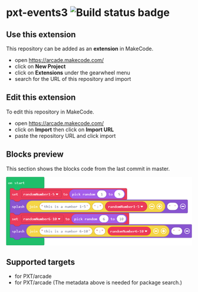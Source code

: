 # pxt-events3 ![Build status badge](https://github.com/thomasferew/pxt-events3/workflows/MakeCode/badge.svg)



## Use this extension

This repository can be added as an **extension** in MakeCode.

* open https://arcade.makecode.com/
* click on **New Project**
* click on **Extensions** under the gearwheel menu
* search for the URL of this repository and import

## Edit this extension

To edit this repository in MakeCode.

* open https://arcade.makecode.com/
* click on **Import** then click on **Import URL**
* paste the repository URL and click import

## Blocks preview

This section shows the blocks code from the last commit in master.

![A rendered view of the blocks](https://github.com/thomasferew/pxt-events3/raw/master/.makecode/blocks.png)

## Supported targets

* for PXT/arcade
* for PXT/arcade
(The metadata above is needed for package search.)

